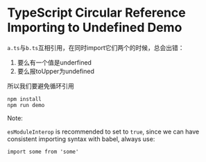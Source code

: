 TypeScript Circular Reference Importing to Undefined Demo
==========================================================

`a.ts`与`b.ts`互相引用，在同时import它们两个的时候，总会出错：
1. 要么有一个值是underfined
2. 要么报toUpper为undefined

所以我们要避免循环引用

```
npm install
npm run demo
```

Note:

`esModuleInterop` is recommended to set to `true`,
since we can have consistent importing syntax with babel,
always use:

```
import some from 'some'
```

